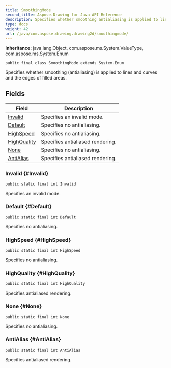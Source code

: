 ```yaml
---
title: SmoothingMode
second_title: Aspose.Drawing for Java API Reference
description: Specifies whether smoothing antialiasing is applied to lines and curves and the edges of filled areas.
type: docs
weight: 42
url: /java/com.aspose.drawing.drawing2d/smoothingmode/
---
```

**Inheritance:**
java.lang.Object, com.aspose.ms.System.ValueType, com.aspose.ms.System.Enum
```
public final class SmoothingMode extends System.Enum
```

Specifies whether smoothing (antialiasing) is applied to lines and curves and the edges of filled areas.
## Fields

| Field | Description |
| --- | --- |
| [Invalid](#Invalid) | Specifies an invalid mode. |
| [Default](#Default) | Specifies no antialiasing. |
| [HighSpeed](#HighSpeed) | Specifies no antialiasing. |
| [HighQuality](#HighQuality) | Specifies antialiased rendering. |
| [None](#None) | Specifies no antialiasing. |
| [AntiAlias](#AntiAlias) | Specifies antialiased rendering. |
### Invalid {#Invalid}
```
public static final int Invalid
```


Specifies an invalid mode.

### Default {#Default}
```
public static final int Default
```


Specifies no antialiasing.

### HighSpeed {#HighSpeed}
```
public static final int HighSpeed
```


Specifies no antialiasing.

### HighQuality {#HighQuality}
```
public static final int HighQuality
```


Specifies antialiased rendering.

### None {#None}
```
public static final int None
```


Specifies no antialiasing.

### AntiAlias {#AntiAlias}
```
public static final int AntiAlias
```


Specifies antialiased rendering.

